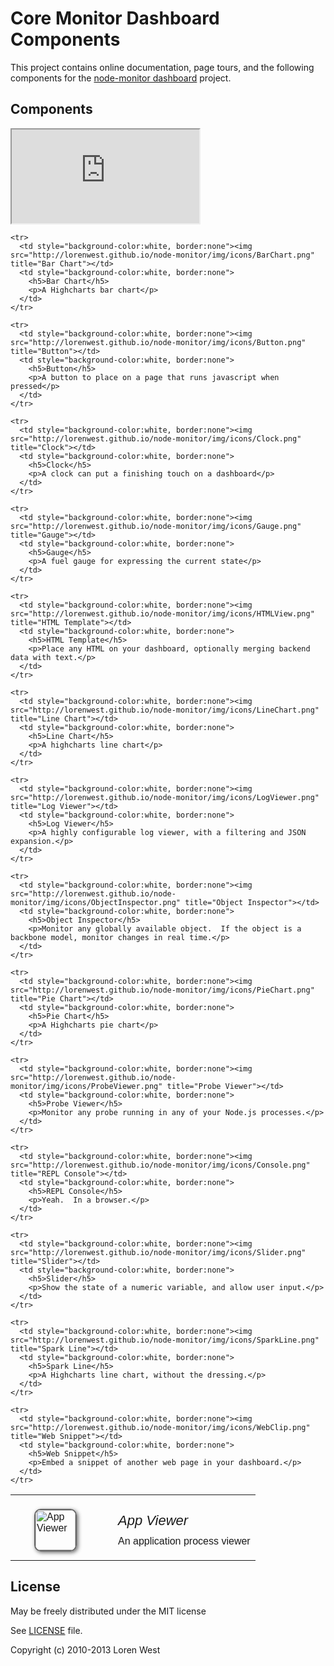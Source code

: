Core Monitor Dashboard Components
=================================

This project contains online documentation, page tours, and the following components for the [node-monitor dashboard](http://lorenwest.github.io/node-monitor) project.

Components
----------

<iframe class="nm-core-wv-iframe" src="http://lorenwest.github.io/node-monitor/pages/getting-started.html" style="margin-top: 0px; margin-left: 0px;"></iframe>

<style type="text/css">
.readme-table * {
  font-family: Helvetica,Arial,sans-serif;
  font-weight:300;
}
.readme-table td {
  border:none;
  background-color: white important;
}
.readme-table p {
  margin: 0 0 8px 10px;
  font-size: 16px;
  line-height: 1.3em
}
.readme-table img {
  height: 64px;
  width: 64px;
  margin: 20px 40px 10px 30px;
  border-radius:10px;
  border: 2px solid #666;
  cursor: pointer;
  text-decoration:none;
  -webkit-box-shadow: 2px 2px 6px #666;
}
.readme-table h5 {
  font-size: 22px;
  margin: 20px 0 10px 10px;
}
</style>

<table class="readme-table">
  <tbody>
    <tr>
      <td style="background-color:white, border:none"><img style="height:64px; width:64px; border-radius:10px; border:2px solid #666;" src="http://lorenwest.github.io/node-monitor/img/icons/AppViewer.png" title="App Viewer"></td>
      <td style="background-color:white, border:none">
        <h5>App Viewer</h5>
        <p>An application process viewer</p>
      </td>
    </tr>

    <tr>
      <td style="background-color:white, border:none"><img src="http://lorenwest.github.io/node-monitor/img/icons/BarChart.png" title="Bar Chart"></td>
      <td style="background-color:white, border:none">
        <h5>Bar Chart</h5>
        <p>A Highcharts bar chart</p>
      </td>
    </tr>

    <tr>
      <td style="background-color:white, border:none"><img src="http://lorenwest.github.io/node-monitor/img/icons/Button.png" title="Button"></td>
      <td style="background-color:white, border:none">
        <h5>Button</h5>
        <p>A button to place on a page that runs javascript when pressed</p>
      </td>
    </tr>

    <tr>
      <td style="background-color:white, border:none"><img src="http://lorenwest.github.io/node-monitor/img/icons/Clock.png" title="Clock"></td>
      <td style="background-color:white, border:none">
        <h5>Clock</h5>
        <p>A clock can put a finishing touch on a dashboard</p>
      </td>
    </tr>

    <tr>
      <td style="background-color:white, border:none"><img src="http://lorenwest.github.io/node-monitor/img/icons/Gauge.png" title="Gauge"></td>
      <td style="background-color:white, border:none">
        <h5>Gauge</h5>
        <p>A fuel gauge for expressing the current state</p>
      </td>
    </tr>

    <tr>
      <td style="background-color:white, border:none"><img src="http://lorenwest.github.io/node-monitor/img/icons/HTMLView.png" title="HTML Template"></td>
      <td style="background-color:white, border:none">
        <h5>HTML Template</h5>
        <p>Place any HTML on your dashboard, optionally merging backend data with text.</p>
      </td>
    </tr>

    <tr>
      <td style="background-color:white, border:none"><img src="http://lorenwest.github.io/node-monitor/img/icons/LineChart.png" title="Line Chart"></td>
      <td style="background-color:white, border:none">
        <h5>Line Chart</h5>
        <p>A highcharts line chart</p>
      </td>
    </tr>

    <tr>
      <td style="background-color:white, border:none"><img src="http://lorenwest.github.io/node-monitor/img/icons/LogViewer.png" title="Log Viewer"></td>
      <td style="background-color:white, border:none">
        <h5>Log Viewer</h5>
        <p>A highly configurable log viewer, with a filtering and JSON expansion.</p>
      </td>
    </tr>

    <tr>
      <td style="background-color:white, border:none"><img src="http://lorenwest.github.io/node-monitor/img/icons/ObjectInspector.png" title="Object Inspector"></td>
      <td style="background-color:white, border:none">
        <h5>Object Inspector</h5>
        <p>Monitor any globally available object.  If the object is a backbone model, monitor changes in real time.</p>
      </td>
    </tr>

    <tr>
      <td style="background-color:white, border:none"><img src="http://lorenwest.github.io/node-monitor/img/icons/PieChart.png" title="Pie Chart"></td>
      <td style="background-color:white, border:none">
        <h5>Pie Chart</h5>
        <p>A Highcharts pie chart</p>
      </td>
    </tr>

    <tr>
      <td style="background-color:white, border:none"><img src="http://lorenwest.github.io/node-monitor/img/icons/ProbeViewer.png" title="Probe Viewer"></td>
      <td style="background-color:white, border:none">
        <h5>Probe Viewer</h5>
        <p>Monitor any probe running in any of your Node.js processes.</p>
      </td>
    </tr>

    <tr>
      <td style="background-color:white, border:none"><img src="http://lorenwest.github.io/node-monitor/img/icons/Console.png" title="REPL Console"></td>
      <td style="background-color:white, border:none">
        <h5>REPL Console</h5>
        <p>Yeah.  In a browser.</p>
      </td>
    </tr>

    <tr>
      <td style="background-color:white, border:none"><img src="http://lorenwest.github.io/node-monitor/img/icons/Slider.png" title="Slider"></td>
      <td style="background-color:white, border:none">
        <h5>Slider</h5>
        <p>Show the state of a numeric variable, and allow user input.</p>
      </td>
    </tr>

    <tr>
      <td style="background-color:white, border:none"><img src="http://lorenwest.github.io/node-monitor/img/icons/SparkLine.png" title="Spark Line"></td>
      <td style="background-color:white, border:none">
        <h5>Spark Line</h5>
        <p>A Highcharts line chart, without the dressing.</p>
      </td>
    </tr>

    <tr>
      <td style="background-color:white, border:none"><img src="http://lorenwest.github.io/node-monitor/img/icons/WebClip.png" title="Web Snippet"></td>
      <td style="background-color:white, border:none">
        <h5>Web Snippet</h5>
        <p>Embed a snippet of another web page in your dashboard.</p>
      </td>
    </tr>

  </tbody>
</table>

License
-------

May be freely distributed under the MIT license

See [LICENSE](https://github.com/lorenwest/core-monitor/blob/master/LICENSE) file.

Copyright (c) 2010-2013 Loren West